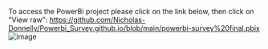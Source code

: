 To access the PowerBi project please click on the link below, then click on "View raw":
https://github.com/Nicholas-Donnelly/Powerbi_Survey.github.io/blob/main/powerbi-survey%20final.pbix
![image](https://github.com/Nicholas-Donnelly/Powerbi_Survey.github.io/assets/156778436/d316a000-4208-4751-bb3c-0730c3c952e1)
